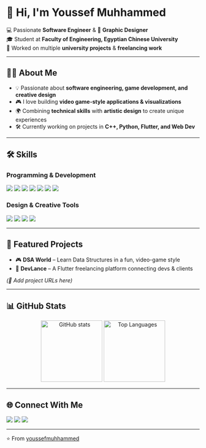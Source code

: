 # 👋 Hi, I'm Youssef Muhhammed  

💻 Passionate **Software Engineer** & 🎨 **Graphic Designer**  
🎓 Student at **Faculty of Engineering, Egyptian Chinese University**  
🚀 Worked on multiple **university projects** & **freelancing work**  

---

## 👨‍💻 About Me
- 💡 Passionate about **software engineering, game development, and creative design**  
- 🎮 I love building **video game-style applications & visualizations**  
- 🌍 Combining **technical skills** with **artistic design** to create unique experiences  
- 🛠 Currently working on projects in **C++, Python, Flutter, and Web Dev**  

---

## 🛠 Skills  

### Programming & Development  
<p align="left">
  <img src="https://img.shields.io/badge/C++-00599C?style=for-the-badge&logo=cplusplus&logoColor=white" />
  <img src="https://img.shields.io/badge/Python-3776AB?style=for-the-badge&logo=python&logoColor=white" />
  <img src="https://img.shields.io/badge/Flutter-02569B?style=for-the-badge&logo=flutter&logoColor=white" />
  <img src="https://img.shields.io/badge/HTML5-E34F26?style=for-the-badge&logo=html5&logoColor=white" />
  <img src="https://img.shields.io/badge/CSS3-1572B6?style=for-the-badge&logo=css3&logoColor=white" />
  <img src="https://img.shields.io/badge/JavaScript-F7DF1E?style=for-the-badge&logo=javascript&logoColor=black" />
  <img src="https://img.shields.io/badge/SQL-4479A1?style=for-the-badge&logo=mysql&logoColor=white" />
</p>

### Design & Creative Tools  
<p align="left">
  <img src="https://img.shields.io/badge/Adobe%20Photoshop-31A8FF?style=for-the-badge&logo=adobephotoshop&logoColor=white" />
  <img src="https://img.shields.io/badge/Adobe%20Illustrator-FF9A00?style=for-the-badge&logo=adobeillustrator&logoColor=white" />
  <img src="https://img.shields.io/badge/Blender-F5792A?style=for-the-badge&logo=blender&logoColor=white" />
  <img src="https://img.shields.io/badge/Adobe%20Premiere%20Pro-9999FF?style=for-the-badge&logo=adobepremierepro&logoColor=white" />
</p>

---

## 📌 Featured Projects  

- 🎮 **DSA World** – Learn Data Structures in a fun, video-game style  
- 📱 **DevLance** – A Flutter freelancing platform connecting devs & clients  


*(🔗 Add project URLs here)*  

---

## 📊 GitHub Stats  

<p align="center">
  <img src="https://github-readme-stats.vercel.app/api?username=yusfmohamed&show_icons=true&theme=tokyonight" alt="GitHub stats" height="160"/>
  <img src="https://github-readme-stats.vercel.app/api/top-langs/?username=yusfmohamed&layout=compact&theme=tokyonight" alt="Top Languages" height="160"/>
</p>

---

## 🌐 Connect With Me  
<p align="left">
  <a href="https://www.linkedin.com/in/yusfmohamed/" target="_blank"><img src="https://img.shields.io/badge/-LinkedIn-0077B5?style=for-the-badge&logo=linkedin&logoColor=white"/></a>
  <a href="https://www.behance.net/yusf4u" target="_blank"><img src="https://img.shields.io/badge/-Behance-1769FF?style=for-the-badge&logo=behance&logoColor=white"/></a>
  <a href="https://www.instagram.com/yusf4u/?hl=en" target="_blank"><img src="https://img.shields.io/badge/-Instagram-E4405F?style=for-the-badge&logo=instagram&logoColor=white"/></a>
</p>

---

⭐ From [youssefmuhhammed](https://github.com/youssefmuhhammed)

